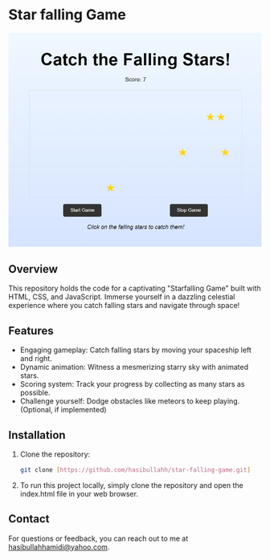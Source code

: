 # Star falling Game

![Project Screenshot](https://github.com/hasibullahh/star-falling-game/blob/main/img/star-falling-game.png)

## Overview

This repository holds the code for a captivating "Starfalling Game" built with HTML, CSS, and JavaScript. Immerse yourself in a dazzling celestial experience where you catch falling stars and navigate through space!

## Features

- Engaging gameplay: Catch falling stars by moving your spaceship left and right.
- Dynamic animation: Witness a mesmerizing starry sky with animated stars.
- Scoring system: Track your progress by collecting as many stars as possible.
- Challenge yourself: Dodge obstacles like meteors to keep playing. (Optional, if implemented)
  
## Installation

1. Clone the repository:

   ```bash
   git clone [https://github.com/hasibullahh/star-falling-game.git]

2. To run this project locally, simply clone the repository and open the index.html file in your web browser.

## Contact

For questions or feedback, you can reach out to me at hasibullahhamidi@yahoo.com.

